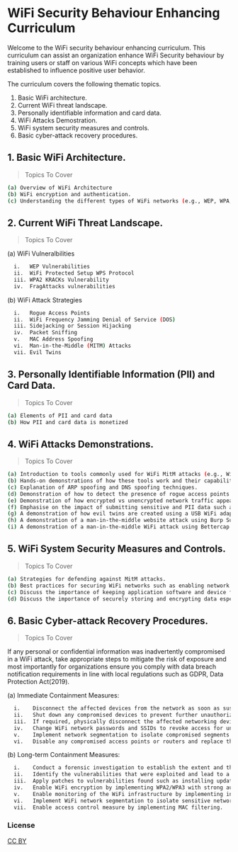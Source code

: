 # WiFi Security Behaviour Enhancing Curriculum

Welcome to the WiFi security behaviour enhancing curriculum. This curriculum can assist an organization enhance WiFi Security behaviour by training users or staff on various WiFi concepts which have been established to influence positive user behavior.

The curriculum covers the following thematic topics.

1. Basic WiFi architecture.
2. Current WiFi threat landscape.
3. Personally identifiable information and card data.
4. WiFi Attacks Demostration.
5. WiFi system security measures and controls.
6. Basic cyber-attack recovery procedures.


## 1. Basic WiFi Architecture.
> Topics To Cover
```sh
(a) Overview of WiFi Architecture
(b) WiFi encryption and authentication.
(c) Understanding the different types of WiFi networks (e.g., WEP, WPA, WPA2, WPA3).
``` 
## 2. Current WiFi Threat Landscape.
> Topics To Cover

(a) WiFi Vulneralbilities
```sh
  i.   WEP Vulnerabilities
  ii.  WiFi Protected Setup WPS Protocol
  iii. WPA2 KRACKs Vulnerability
  iv.  FragAttacks vulnerabilities
 ``` 
(b) WiFi Attack Strategies
```sh
  i.   Rogue Access Points
  ii.  WiFi Frequency Jamming Denial of Service (DOS)
  iii. Sidejacking or Session Hijacking
  iv.  Packet Sniffing
  v.   MAC Address Spoofing
  vi.  Man-in-the-Middle (MITM) Attacks
  vii. Evil Twins
 ``` 
## 3. Personally Identifiable Information (PII) and Card Data.
> Topics To Cover
```sh
(a) Elements of PII and card data
(b) How PII and card data is monetized
``` 
## 4. WiFi Attacks Demonstrations.
> Topics To Cover
```sh
(a) Introduction to tools commonly used for WiFi MitM attacks (e.g., Wireshark, Ettercap, Bettercap).
(b) Hands-on demonstrations of how these tools work and their capabilities.
(c) Explanation of ARP spoofing and DNS spoofing techniques.
(d) Demonstration of how to detect the presence of rogue access points using WiFi analyzers.
(e) Demonstration of how encrypted vs unencrypted network traffic appears in transit using Wireshark.
(f) Emphasise on the impact of submitting sensitive and PII data such as login credentials or card transaction details on a webiste with no HTTPS, use case studies or examples.
(g) A demonstration of how evil twins are created using a USB WiFi adapter or WiFi Pineapple kit.
(h) A demonstration of a man-in-the-middle website attack using Burp Suite application.
(i) A demonstration of a man-in-the-middle WiFi attack using Bettercap solution.

``` 
## 5. WiFi System Security Measures and Controls.
> Topics To Cover
```sh
(a) Strategies for defending against MitM attacks.
(b) Best practices for securing WiFi networks such as enabling network segmentation, using strong encryption and implementing MAC address filtering.
(c) Discuss the importance of keeping application software and device firmwares up to date.
(d) Discuss the importance of securely storing and encrypting data especially while in transit to prevent unauthorized access.
```
## 6. Basic Cyber-attack Recovery Procedures.
> Topics To Cover

If any personal or confidential information was inadvertently compromised in a WiFi attack, take appropriate steps to mitigate the risk of exposure and most importantly for organizations ensure you comply with data breach notification requirements in line with local regulations such as GDPR, Data Protection Act(2019).

(a) Immediate Containment Measures:
```sh
  i.    Disconnect the affected devices from the network as soon as suspicious activity or a confirmed attack is detected.
  ii.   Shut down any compromised devices to prevent further unauthorized access.
  iii.  If required, physically disconnect the affected networking devices from the network to isolate the attack.
  iv.   Change WiFi network passwords and SSIDs to revoke access for unauthorized users.
  v.    Implement network segmentation to isolate compromised segments.
  vi.   Disable any compromised access points or routers and replace them with secure, unaffected devices.
```
(b) Long-term Containment Measures:
```sh
  i.    Conduct a forensic investigation to establish the extent and the nature of compromise.
  ii.   Identify the vulnerabilities that were exploited and lead to a breach.
  iii.  Apply patches to vulnerabilities found such as installing updates or upgrades on applications and firmware. 
  iv.   Enable WiFi encryption by implementing WPA2/WPA3 with strong authentication key.
  v.    Enable monitoring of the WiFi infrastructure by implementing intrusion detection & prevention systems.
  vi.   Implement WiFi network segmentation to isolate sensitive networks.
  vii.  Enable access control measure by implementing MAC filtering.
```

### License
[CC BY](https://creativecommons.org/licenses/by/4.0/)

